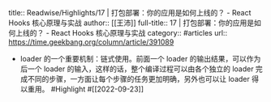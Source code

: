 title:: Readwise/Highlights/17 | 打包部署：你的应用是如何上线的？ - React Hooks 核心原理与实战
author:: [[王沛]]
full-title:: 17 | 打包部署：你的应用是如何上线的？ - React Hooks 核心原理与实战
category:: #articles
url:: https://time.geekbang.org/column/article/391089
- loader 的一个重要机制：链式使用。前面一个 loader 的输出结果，可以作为后一个 loader 的输入，这样的话，整个编译过程可以由各个独立的 loader 完成不同的步骤，一方面让每个步骤的任务更加明确，另外也可以让 loader 得以重用。 #Highlight #[[2022-09-23]]
